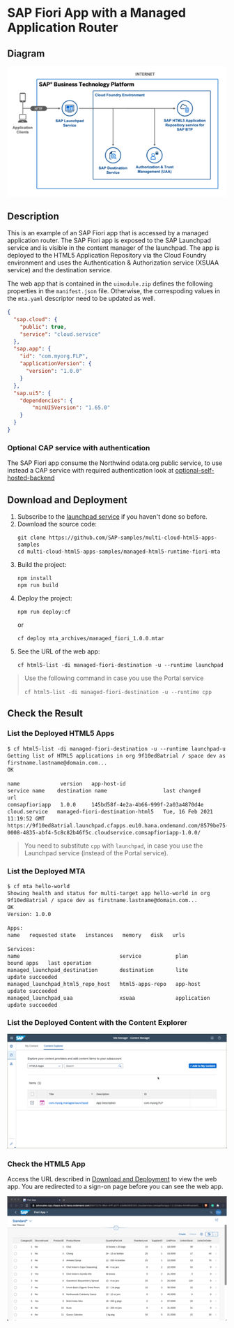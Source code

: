 # SAP Fiori App with a Managed Application Router

## Diagram

![diagram](diagram.png)


## Description

This is an example of an SAP Fiori app that is accessed by a managed application router. The SAP Fiori app is exposed to the SAP Launchpad service and is visible in the content manager of the launchpad. The app is deployed to the HTML5 Application Repository via the Cloud Foundry environment  and uses the Authentication & Authorization service (XSUAA service) and the destination service. 

The web app that is contained in the `uimodule.zip` defines the following properties in the `manifest.json` file. Otherwise, the correspoding values in the `mta.yaml` descriptor need to be updated as well.

```JSON
{
  "sap.cloud": {
    "public": true,
    "service": "cloud.service"
  },
  "sap.app": {
    "id": "com.myorg.FLP",
    "applicationVersion": {
      "version": "1.0.0"
    }
  },
  "sap.ui5": {
    "dependencies": {
        "minUI5Version": "1.65.0"
    }
  }
}
```


### Optional CAP service with authentication
The SAP Fiori app consume the Northwind odata.org public service, to use instead a CAP service with required authentication look at [optional-self-hosted-backend](../optional-self-hosted-backend/)

## Download and Deployment
1. Subscribe to the [launchpad service](https://developers.sap.com/tutorials/cp-portal-cloud-foundry-getting-started.html) if you haven't done so before.
2. Download the source code:
    ```
    git clone https://github.com/SAP-samples/multi-cloud-html5-apps-samples
    cd multi-cloud-html5-apps-samples/managed-html5-runtime-fiori-mta
    ```
3. Build the project:
    ```
    npm install
    npm run build
    ```
4. Deploy the project:
    ```
    npm run deploy:cf
    ```
    or
    ```
    cf deploy mta_archives/managed_fiori_1.0.0.mtar
    ```
5. See the URL of the web app:
    ```
    cf html5-list -di managed-fiori-destination -u --runtime launchpad
    ```

> Use the following command in case you use the Portal service
>
>  `cf html5-list -di managed-fiori-destination -u --runtime cpp`


## Check the Result

### List the Deployed HTML5 Apps
```
$ cf html5-list -di managed-fiori-destination -u --runtime launchpad-u                               
Getting list of HTML5 applications in org 9f10ed8atrial / space dev as firstname.lastname@domain.com...
OK

name             version   app-host-id                            service name    destination name                  last changed                    url   
comsapfioriapp   1.0.0     145bd58f-4e2a-4b66-999f-2a03a4870d4e   cloud.service   managed-fiori-destination-html5   Tue, 16 Feb 2021 11:19:52 GMT   https://9f10ed8atrial.launchpad.cfapps.eu10.hana.ondemand.com/8579be75-0008-4835-abf4-5c8c82b46f5c.cloudservice.comsapfioriapp-1.0.0/   
```

> You need to substitute `cpp` with `launchpad`, in case you use the Launchpad service (instead of the Portal service).

### List the Deployed MTA

```
$ cf mta hello-world
Showing health and status for multi-target app hello-world in org 9f10ed8atrial / space dev as firstname.lastname@domain.com...
OK
Version: 1.0.0

Apps:
name   requested state   instances   memory   disk   urls   

Services:
name                                service           plan          bound apps   last operation   
managed_launchpad_destination       destination       lite                       update succeeded   
managed_launchpad_html5_repo_host   html5-apps-repo   app-host                   update succeeded   
managed_launchpad_uaa               xsuaa             application                update succeeded  
```


### List the Deployed Content with the Content Explorer

![Content in Content Explorer](contentExplorer.png)


### Check the HTML5 App

Access the URL described in [Download and Deployment](#download-and-deployment) to view the web app. You are redirected to a sign-on page before you can see the web app.

![webapp](result.png)
